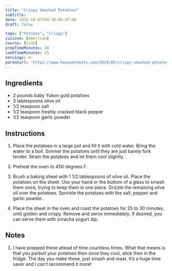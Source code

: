 ```yaml
---
title: "Crispy Smashed Potatoes"
subtitle:
date: 2022-10-07T09:30:00-07:00
draft: false

tags: ["Potatos", "Crispy"]
cuisine: [American]
course: [Side]
prepTimeMinutes: 30
cookTimeMinutes: 25
servings: 4~
parenturl: "https://www.howsweeteats.com/2019/05/crispy-smashed-potatoes/"
---
```


## Ingredients

- 2 pounds baby Yukon gold potatoes
- 3 tablespoons olive oil
- 1/2 teaspoon salt
- 1/2 teaspoon freshly cracked black pepper
- 1/2 teaspoon garlic powder

## Instructions

1. Place the potatoes in a large pot and fill it with cold water. Bring the water to a boil. Simmer the potatoes until they are just barely fork tender. Strain the potatoes and let them cool slightly.

1. Preheat the oven to 450 degrees F.

1. Brush a baking sheet with 1 1/2 tablespoons of olive oil. Place the potatoes on the sheet. Use your hand or the bottom of a glass to smash them once, trying to keep them in one piece. Drizzle the remaining olive oil over the potatoes. Sprinkle the potatoes with the salt, pepper and garlic powder.

1. Place the sheet in the oven and roast the potatoes for 25 to 30 minutes, until golden and crispy. Remove and serve immediately. If desired, you can serve them with sriracha yogurt dip.

## Notes

1. I have prepped these ahead of time countless times. What that means is that you parboil your potatoes then once they cool, stick then in the fridge. The day you make these, just smash and roast. It’s a huge time saver and I can’t recommend it more!
